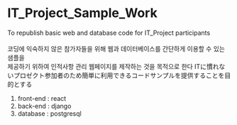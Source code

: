 # IT_Project_Sample_Work
To republish basic web and database code for IT_Project participants<br><br>
코딩에 익숙하지 않은 참가자들을 위해 웹과 데이터베이스를 간단하게 이용할 수 있는 샘플을<br>제공하기 위하여 인적사항 관리 웹페이지를 제작하는 것을 목적으로 한다
ITに慣れないプロゼクト参加者のため簡単に利用できるコードサンプルを提供することを目的とする

1. front-end : react
2. back-end : django
3. database : postgresql
